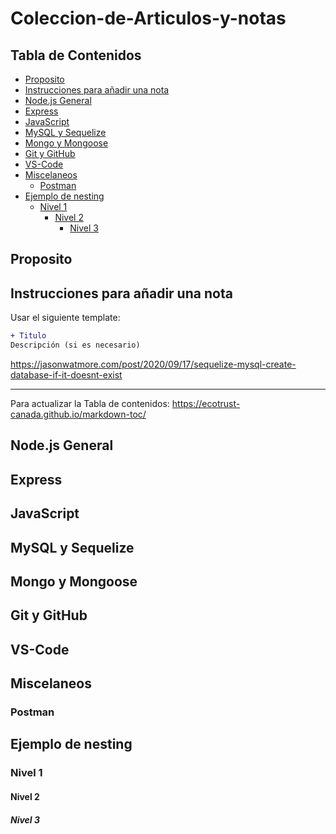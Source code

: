 # Coleccion-de-Articulos-y-notas


## Tabla de Contenidos
- [Proposito](#proposito)
- [Instrucciones para añadir una nota](#instrucciones-para-a-adir-una-nota)
- [Node.js General](#nodejs-general)
- [Express](#express)
- [JavaScript](#javascript)
- [MySQL y Sequelize](#mysql-y-sequelize)
- [Mongo y Mongoose](#mongo-y-mongoose)
- [Git y GitHub](#git-y-github)
- [VS-Code](#vs-code)
- [Miscelaneos](#miscelaneos)
  * [Postman](#postman)
- [Ejemplo de nesting](#ejemplo-de-nesting)
  * [Nivel 1](#nivel-1)
    + [Nivel 2](#nivel-2)
      - [Nivel 3](#nivel-3)




## Proposito

## Instrucciones para añadir una nota
Usar el siguiente template:

```diff
+ Titulo
Descripción (si es necesario)

```
https://jasonwatmore.com/post/2020/09/17/sequelize-mysql-create-database-if-it-doesnt-exist

***
Para actualizar la Tabla de contenidos: https://ecotrust-canada.github.io/markdown-toc/



## Node.js General

## Express

## JavaScript

## MySQL y Sequelize

## Mongo y Mongoose

## Git y GitHub

## VS-Code

## Miscelaneos
### Postman

## Ejemplo de nesting
### Nivel 1
#### Nivel 2
##### Nivel 3

